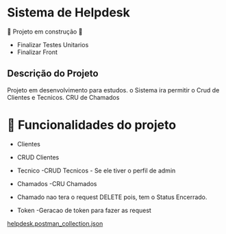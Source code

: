 # Sistema de Helpdesk

:construction: Projeto em construção :construction:
 - Finalizar Testes Unitarios
 - Finalizar Front

## Descrição do Projeto
Projeto em desenvolvimento para estudos. o Sistema ira permitir o Crud de Clientes e Tecnicos. CRU de Chamados
 


# :hammer: Funcionalidades do projeto
 - Clientes
  - CRUD Clientes

 - Tecnico
  -CRUD Tecnicos - Se ele tiver o perfil de admin

 - Chamados
  -CRU Chamados
  - Chamado nao tera o request DELETE pois, tem o Status Encerrado.

 - Token
  -Geracao de token para fazer as request



[helpdesk.postman_collection.json](https://github.com/lucasbarroscode/helpdesk/files/13704124/helpdesk.postman_collection.json)
